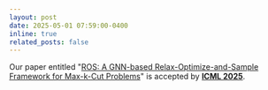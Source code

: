 ```yaml
---
layout: post
date: 2025-05-01 07:59:00-0400
inline: true
related_posts: false
---
```


Our paper entitled "[ROS: A GNN-based Relax-Optimize-and-Sample Framework for Max-k-Cut Problems](https://arxiv.org/abs/2412.05146)" is accepted by **[ICML 2025](https://icml.cc/)**.
